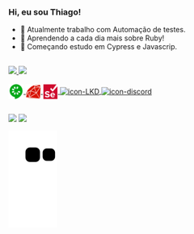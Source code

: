 ### Hi, eu sou Thiago!

- 🔭 Atualmente trabalho com Automação de testes.
- 🥋 Aprendendo a cada dia mais sobre Ruby!
- 📖 Começando estudo em Cypress e Javascrip.

##

<div>
  <a href="https://www.linkedin.com/in/thiagof-j/">
<img height="180em" src="https://github-readme-stats.vercel.app/api?username=h4seo&layout=compact&show_icons=true&theme=tokyonight&include_all_commits=true&count_private=true"/>
<img height="180em" src="https://github-readme-stats.vercel.app/api/top-langs/?username=h4seo&layout=compact&langs_count=8&theme=tokyonight"/>
</div>
  
  
  <div>
    <div style="display: inline_block"><br>
  <img align="center" alt="icon-Cumber" height="30" width="30" src="https://raw.githubusercontent.com/devicons/devicon/master/icons/cucumber/cucumber-plain.svg">
  <img align="center" alt="icon-Rb" height="30" width="30" src="https://raw.githubusercontent.com/devicons/devicon/master/icons/ruby/ruby-plain.svg">
  <img align="center" alt="icon-SL" height="30" width="30" src="https://raw.githubusercontent.com/devicons/devicon/master/icons/selenium/selenium-original.svg">
  <img align="center" alt="icon-LKD" height="30" width="30" src="[https://raw.githubusercontent.com/devicons/devicon/master/icons/linkedin/linkedin-original.svg](https://www.linkedin.com/in/thiagof-j/)">
  <img align="center" alt="icon-discord" height="30" width="30" src="https://discord.com/assets/3437c10597c1526c3dbd98c737c2bcae.svg">
<!--   <img align="center" alt="icon-React" height="30" width="30" src="https://raw.githubusercontent.com/devicons/devicon/master/icons/react/react-original.svg"> -->
</div>

##    
    
<div>
  <a href="https://discord.gg/2d9RuqV" target="_blank"><img src="https://img.shields.io/badge/Discord-7289DA?style=for-the-badge&logo=discord&logoColor=white" target="_blank"></a>
 <a href="https://www.linkedin.com/in/thiagof-j/"><img src="https://img.shields.io/badge/LinkedIn-0077B5?style=for-the-badge&logo=linkedin&logoColor=white"></a>
 
  ![Snake animation](https://github.com/h4seo/h4seo/blob/output/github-contribution-grid-snake.svg)
  
</div>
  
<!--
**h4seo/h4seo** is a ✨ _special_ ✨ repository because its `README.md` (this file) appears on your GitHub profile.

Here are some ideas to get you started:

- 🔭 Atualmente trabalho com Automação de testes.
- 🥋 Aprendendo a cada dia mais sobre Ruby!
- 👯 I’m looking to collaborate on ...
- 🤔 I’m looking for help with ...
- 💬 Ask me about ...
- 📫 How to reach me: ...
- 😄 Pronouns: ...
- ⚡ Fun fact: ...
-->
